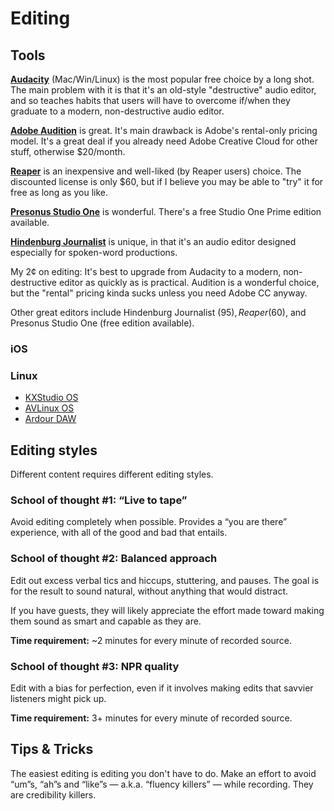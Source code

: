 Editing
=======

## Tools

**[Audacity](http://www.audacityteam.org/)** (Mac/Win/Linux) is the most popular free choice by a long shot. The main problem with it is that it's an old-style "destructive" audio editor, and so teaches habits that users will have to overcome if/when they graduate to a modern, non-destructive audio editor.

**[Adobe Audition](http://www.adobe.com/products/audition.html)** is great. It's main drawback is Adobe's rental-only pricing model. It's a great deal if you already need Adobe Creative Cloud for other stuff, otherwise $20/month.

**[Reaper](http://www.reaper.fm/)** is an inexpensive and well-liked (by Reaper users) choice. The discounted license is only $60, but if I believe you may be able to "try" it for free as long as you like.

**[Presonus Studio One](http://studioone.presonus.com/)** is wonderful. There's a free Studio One Prime edition available.

**[Hindenburg Journalist](http://hindenburg.com/products/hindenburg-journalist)** is unique, in that it's an audio editor designed especially for spoken-word productions.

My 2¢ on editing: It's best to upgrade from Audacity to a modern, non-destructive editor as quickly as is practical. Audition is a wonderful choice, but the "rental" pricing kinda sucks unless you need Adobe CC anyway.

Other great editors include Hindenburg Journalist ($95), Reaper ($60), and Presonus Studio One (free edition available).

### iOS

### Linux

* [KXStudio OS](http://kxstudio.linuxaudio.org/)
* [AVLinux OS](http://www.bandshed.net/AVLinux.html/)
* [Ardour DAW](http://ardour.org/)


## Editing styles

Different content requires different editing styles.

### School of thought #1: “Live to tape”

Avoid editing completely when possible.  Provides a “you are there” experience, with all of the good and bad that entails.

### School of thought #2: Balanced approach

Edit out excess verbal tics and hiccups, stuttering, and pauses.  The goal is for the result to sound natural, without anything that would distract.

If you have guests, they will likely appreciate the effort made toward making them sound as smart and capable as they are.

**Time requirement:** ~2 minutes for every minute of recorded source.

### School of thought #3: NPR quality

Edit with a bias for perfection, even if it involves making edits that savvier listeners might pick up.

**Time requirement:** 3+ minutes for every minute of recorded source.

## Tips & Tricks

The easiest editing is editing you don't have to do.  Make an effort to avoid “um”s, “ah”s and “like”s — a.k.a. “fluency killers” — while recording.  They are credibility killers.


